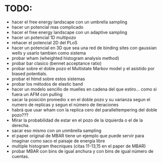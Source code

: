 # TODO:

- hacer el free energy landscape con un umbrella sampling
- hacer un potencial mas complicado
- hacer el free energy landscape con un adaptive sampling
- hacer un potencial 1D multipozo
- rehacer el potencial 2D del PLoS
- hacer un potencial en 3D que sea una red de binding sites con gaussian wells y usarlo tambien como sistema
- probar wham (wheighted histogram analysis method)
- probar bar clasico (bennet acceptance ratio)
- probar sobre el doble pozo el Multistate Markov model y el asistido por biased potentials.
- probar el htmd sobre estos sistemas
- probar los métodos de elastic band
- hacer un modelo sencillo de muelles en cadena del que estiro... como si fuera un AFM con pulling
- sacar la posición promedio x en el doble pozo y su varianza segun el numero de replicas y segun el número de iteraciones
- habrá que usar wham con la replica cero del paralleltempering del doble pozo???
- Mirar la probabilidad de estar en el pozo de la izquierda o el de la derecha.
- sacar eso mismo con un unmbrella sampling
- el paper original de MBAR tiene un ejemplo que puede servir para imaginar como saco el paisaje de energía libre
- multiple histogram thecniques (citas 11-13,15 en el paper de MBAR)
- probar MBAR con bins de igual anchura y con bins de igual número de cuentas.